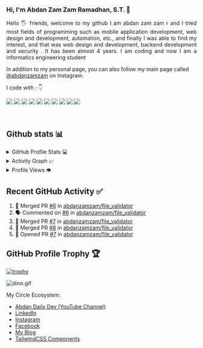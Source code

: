 ### Hi, I'm Abdan Zam Zam Ramadhan, S.T. 👋

<div align="left">
 
</div>  
<p align="justify"> 
Hello 🖐️ friends, welcome to my github
I am abdan zam zam r and I tried most fields of programming such as mobile application development, web design and development, automation, etc., and finally I was able to find my interest, and that was web design and development, backend development and security . It has been almost 4 years. I am coding and now I am a informatics engineering student
&nbsp;

In addition to my personal page, you can also follow my main page called <a href="https://www.instagram.com/abdanzamzam/">@abdanzamzam</a> on Instagram.
</p>


<p align="left">
I code with :  👇

<img src="https://img.shields.io/badge/Python-3776AB?style=for-the-badge&logo=python&logoColor=white"/> <img src="https://img.shields.io/badge/JavaScript-F7DF1E?style=for-the-badge&logo=javascript&logoColor=white"/> <img src="https://img.shields.io/badge/C%2B%2B-00599C?style=for-the-badge&logo=c%2B%2B&logoColor=white"/> <img src="https://img.shields.io/badge/C%23-239120?style=for-the-badge&logo=c-sharp&logoColor=white"/>   <img src="https://img.shields.io/badge/Django-092E20?style=for-the-badge&logo=django&logoColor=white"/> <img src="https://img.shields.io/badge/.NET-5C2D91?style=for-the-badge&logo=.net&logoColor=white"/> <img src="https://img.shields.io/badge/HTML5-E34F26?style=for-the-badge&logo=html5&logoColor=white"/>  <img src="https://img.shields.io/badge/CSS-239120?&style=for-the-badge&logo=css3&logoColor=white"/> <img src="https://img.shields.io/badge/Tailwind_CSS-38B2AC?style=for-the-badge&logo=tailwind-css&logoColor=white"/> <img src="https://img.shields.io/badge/Bootstrap-563D7C?style=for-the-badge&logo=bootstrap&logoColor=white"/>
</p>

&nbsp;
&nbsp;
## Github stats 📊 

<details> 
  <summary>GitHub Profile Stats 💻</summary>
  <br/>
    <a href="https://github.com/anuraghazra/github-readme-stats"><img alt="abdanzamzam's Github Stats" src="https://github-readme-stats.vercel.app/api/?username=abdanzamzam&show_icons=true&count_private=true&theme=default&hide_border=true&bg_color=fff&title_color=00E676&icon_color=00E676" height="192px"/></a>
  <a href="https://github.com/abdanzamzam/github-readme-stats"><img alt="abdanzamzam's Top Languages" src="https://github-readme-stats.vercel.app/api/top-langs/?username=abdanzamzam&langs_count=8&layout=compact&theme=default&hide_border=true&bg_color=fff&title_color=000&icon_color=000&hide=Jupyter%20Notebook" height="192px"/></a>
  <br/>
</details>

<details>
  <summary>Activity Graph 📈</summary>
  <br/>
<a href="https://github.com/ashutosh00710/github-readme-activity-graph"><img alt="abdanzamzam's Activity Graph" src="https://activity-graph.herokuapp.com/graph/?username=abdanzamzam&bg_color=fff&color=000&line=00E676&point=000&hide_border=true" /></a>
</details>

<details>
  <summary>Profile Views 👁️</summary>
  <br/>
  <img src="https://komarev.com/ghpvc/?username=abdanzamzam&label=PROFILE+VIEWS&style=for-the-badge&color=brightgreen">

</details>

## Recent GitHub Activity ✅
<!--START_SECTION:activity-->
1. 🎉 Merged PR [#6](https://github.com/abdanzamzam/file_validator/pull/6) in [abdanzamzam/file_validator](https://github.com/abdanzamzam/file_validator)
2. 🗣 Commented on [#6](https://github.com/abdanzamzam/file_validator/issues/6) in [abdanzamzam/file_validator](https://github.com/abdanzamzam/file_validator)
3. 🎉 Merged PR [#7](https://github.com/abdanzamzam/file_validator/pull/7) in [abdanzamzam/file_validator](https://github.com/abdanzamzam/file_validator)
4. 🎉 Merged PR [#8](https://github.com/abdanzamzam/file_validator/pull/8) in [abdanzamzam/file_validator](https://github.com/abdanzamzam/file_validator)
5. 💪 Opened PR [#7](https://github.com/adanzamzam/file_validator/pull/7) in [abdanzamzam/file_validator](https://github.com/abdanzamzam/file_validator)
<!--END_SECTION:activity-->

## GitHub Profile Trophy 🏆
[![trophy](https://github-profile-trophy.vercel.app/?username=abdanzamzam&row=1&margin-w=15)](https://github.com/ryo-ma/github-profile-trophy)

<img data-target="animated-image.replacedImage" alt="dino.gif" class="AnimatedImagePlayer-animatedImage" src="https://github.com/saadeghi/saadeghi/raw/master/dino.gif" style="display: block; opacity: 1;">

My Circle Ecosystem:

- [Abdan Daily Dev (YouTube Channel)](https://www.youtube.com/@AbdanDailyDev)
- [LinkedIn](https://www.linkedin.com/in/abdanzamzam)
- [Instagram](https://www.instagram.com/abdanzamzam)
- [Facebook](https://web.facebook.com/abdanzamzam)
- [My Blog](https://blog.abdan.xyz)
- [TailwindCSS Components](https://tailwindcomponents.com/u/abdanzamzam)
